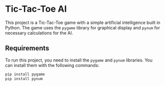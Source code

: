 # Tic-Tac-Toe AI

This project is a Tic-Tac-Toe game with a simple artificial intelligence built in Python. The game uses the `pygame` library for graphical display and `pynum` for necessary calculations for the AI.

## Requirements

To run this project, you need to install the `pygame` and `pynum` libraries. You can install them with the following commands:

```bash
pip install pygame
pip install pynum

